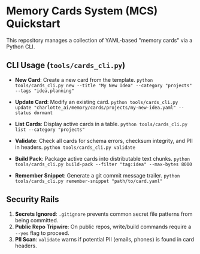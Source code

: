 # Memory Cards System (MCS) Quickstart

This repository manages a collection of YAML-based "memory cards" via a Python CLI.

## CLI Usage (`tools/cards_cli.py`)

- **New Card**: Create a new card from the template.
  `python tools/cards_cli.py new --title "My New Idea" --category "projects" --tags "idea,planning"`

- **Update Card**: Modify an existing card.
  `python tools/cards_cli.py update "charlotte_ai/memory/cards/projects/my-new-idea.yaml" --status dormant`

- **List Cards**: Display active cards in a table.
  `python tools/cards_cli.py list --category "projects"`

- **Validate**: Check all cards for schema errors, checksum integrity, and PII in headers.
  `python tools/cards_cli.py validate`

- **Build Pack**: Package active cards into distributable text chunks.
  `python tools/cards_cli.py build-pack --filter "tag:idea" --max-bytes 8000`

- **Remember Snippet**: Generate a git commit message trailer.
  `python tools/cards_cli.py remember-snippet "path/to/card.yaml"`

## Security Rails

1.  **Secrets Ignored**: `.gitignore` prevents common secret file patterns from being committed.
2.  **Public Repo Tripwire**: On public repos, write/build commands require a `--yes` flag to proceed.
3.  **PII Scan**: `validate` warns if potential PII (emails, phones) is found in card headers.
